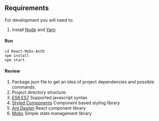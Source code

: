 ## Requirements
For development you will need to:
1. install [Node](https://nodejs.org/en/) and [Yarn](https://yarnpkg.com/en/docs/install)



#### Run
```
cd React-Mobx-AntD
npm install
npm start
```

#### Review
1. Package.json file to get an idea of project dependencies and possible commands.
2. Project directory structure.
3. [ES6](http://es6-features.org/#StatementBodies),[ES7](https://node.university/blog/498412/es7-es8) Supported javascript syntax
4. [Styled Components](https://www.styled-components.com/) Component based styling library
5. [Ant Design](https://ant.design/docs/react/introduce) React component library
6. [Mobx](https://mobx.js.org/) Simple state management library 